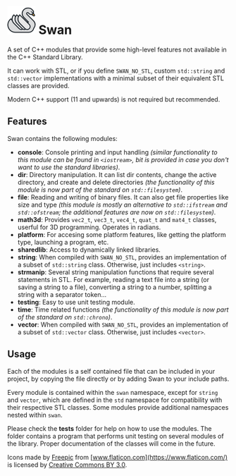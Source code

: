 # ![icon](icon/swan64.png) Swan

A set of C++ modules that provide some high-level features not available in the C++ Standard Library.

It can work with STL, or if you define `SWAN_NO_STL`, custom `std::string` and `std::vector` implementations with a minimal subset of their equivalent STL classes are provided.

Modern C++ support (11 and upwards) is not required but recommended.

## Features

Swan contains the following modules:

* **console**: Console printing and input handling *(similar functionality to this module can be found in `<iostream>`, bit is provided in case you don't want to use the standard libraries)*.
* **dir**: Directory manipulation. It can list dir contents, change the active directory, and create and delete directories *(the functionality of this module is now part of the standard on `std::filesystem`)*.
* **file**: Reading and writing of binary files. It can also get file properties like size and type *(this module is mostly an alternative to `std::ifstream` and `std::ofstream`; the additional features are now on `std::filesystem`)*.
* **math3d**: Provides `vec2_t`, `vec3_t`, `vec4_t`, `quat_t` and `mat4_t` classes, userful for 3D programming. Operates in radians.
* **platform**: For accesing some platform features, like getting the platform type, launching a program, etc.
* **sharedlib**: Access to dynamically linked libraries.
* **string**: When compiled with `SWAN_NO_STL`, provides an implementation of a subset of `std::string` class. Otherwise, just includes `<string>`.
* **strmanip**: Several string manipulation functions that require several statements in STL. For example, reading a text file into a string (or saving a string to a file), converting a string to a number, splitting a string with a separator token...
* **testing**: Easy to use unit testing module.
* **time**: Time related functions *(the functionality of this module is now part of the standard on `std::chrono`)*.
* **vector**: When compiled with `SWAN_NO_STL`, provides an implementation of a subset of `std::vector` class. Otherwise, just includes `<vector>`.

## Usage

Each of the modules is a self contained file that can be included in your project, by copying the file directly or by adding Swan to your include paths.

Every module is contained within the `swan` namespace, except for `string` and `vector`, which are defined in the `std` namespace for compatibility with their respective STL classes. Some modules provide additional namespaces nested within `swan`.

Please check the **tests** folder for help on how to use the modules. The folder contains a program that performs unit testing on several modules of the library. Proper documentation of the classes will come in the future.

Icons made by [Freepic](http://www.freepik.com) from [www.flaticon.com](https://www.flaticon.com/) is licensed by [Creative Commons BY 3.0](http://creativecommons.org/licenses/by/3.0/).
